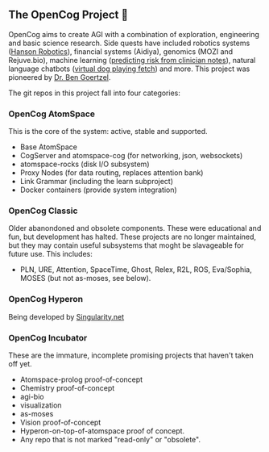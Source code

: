 ## The OpenCog Project 👋
OpenCog aims to create AGI with a combination of exploration, engineering and basic science research.
Side quests have included robotics systems ([Hanson Robotics](https://www.hansonrobotics.com)),
financial systems (Aidiya),
genomics (MOZI and Rejuve.bio),
machine learning ([predicting risk from clinician notes](https://doi.org/10.1371/journal.pone.0085733)),
natural language chatbots ([virtual dog playing fetch](https://www.youtube.com/watch?v=FEmpGRLwbqE)) and more.
This project was pioneered by [Dr. Ben Goertzel](https://en.wikipedia.org/wiki/Ben_Goertzel).

The git repos in this project fall into four categories:

### OpenCog AtomSpace
This is the core of the system: active, stable and supported.

* Base AtomSpace
* CogServer and atomspace-cog (for networking, json, websockets)
* atomspace-rocks (disk I/O subsystem)
* Proxy Nodes (for data routing, replaces attention bank)
* Link Grammar (including the learn subproject)
* Docker containers (provide system integration)

### OpenCog Classic
Older abanondoned and obsolete components. These were educational and fun, but development has
halted. These projects are no longer maintained, but they may contain useful subsystems that
moght be slavageable for future use. This includes:
* PLN, URE, Attention, SpaceTime, Ghost, Relex, R2L, ROS, Eva/Sophia, MOSES (but not as-moses, see below).

### OpenCog Hyperon
Being developed by [Singularity.net](https://singularitynet.io)

### OpenCog Incubator
These are the immature, incomplete promising projects that haven't taken off yet.

* Atomspace-prolog proof-of-concept
* Chemistry proof-of-concept
* agi-bio
* visualization
* as-moses
* Vision proof-of-concept
* Hyperon-on-top-of-atomspace proof of concept.
* Any repo that is not marked "read-only" or "obsolete".
